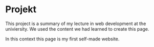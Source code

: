 # Projekt

This project is a summary of my lecture in web development at the univiersity. 
We used the content we had learned to create this page.

In this context this page is my first self-made website.
